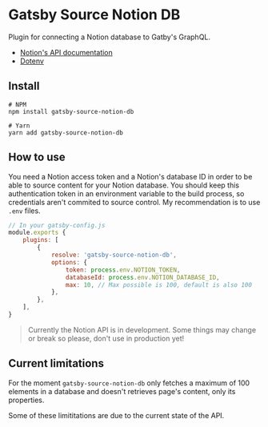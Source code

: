 # Gatsby Source Notion DB

Plugin for connecting a Notion database to Gatby's GraphQL.

- [Notion's API documentation](https://developers.notion.com/docs)
- [Dotenv](https://github.com/motdotla/dotenv#readme)

## Install

```shell
# NPM
npm install gatsby-source-notion-db

# Yarn
yarn add gatsby-source-notion-db
```

## How to use

You need a Notion access token and a Notion's database ID in order to be able to source content for your Notion database. You should keep this authentication token in an environment variable to the build process, so credentials aren't commited to source control. My recommendation is to use `.env` files.

```javascript
// In your gatsby-config.js
module.exports {
	plugins: [
		{
			resolve: 'gatsby-source-notion-db',
			options: {
				token: process.env.NOTION_TOKEN,
				databaseId: process.env.NOTION_DATABASE_ID,
				max: 10, // Max possible is 100, default is also 100
			},
		},
	],
}
```

> Currently the Notion API is in development. Some things may change or break so please, don't use in production yet!

## Current limitations

For the moment `gatsby-source-notion-db` only fetches a maximum of 100 elements in a database and doesn't retrieves page's content, only its properties.

Some of these limititations are due to the current state of the API.
